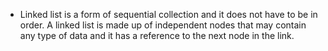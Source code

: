 - Linked list is a form of sequential collection and it does not have to be in order. A linked list is made up of independent nodes that may contain any type of data and it has a reference to the next node in the link.   